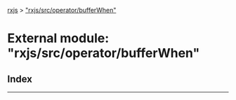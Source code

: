 [rxjs](../README.md) > ["rxjs/src/operator/bufferWhen"](../modules/_rxjs_src_operator_bufferwhen_.md)

# External module: "rxjs/src/operator/bufferWhen"

## Index

---

